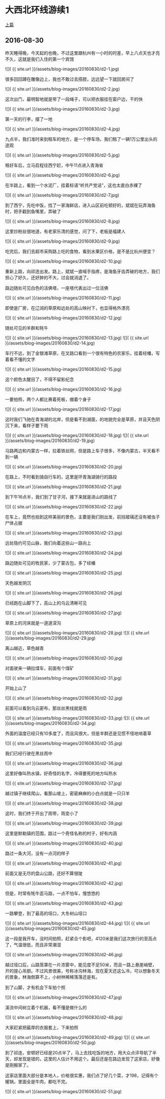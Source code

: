 大西北环线游续1
========================

[上篇](/2016/08/29/大西北1.html)

2016-08-30
------------------------

昨天睡得晚，今天起的也晚，不过这里跟杭州有一小时的时差，早上八点天也才亮不久，这就是我们入住的第一个宾馆

![]( {{ site.url }}/assets/blog-images/20160830/d2-1.jpg)

很多回回蹲在雕像边上，我也不敢过去搭腔，远远望一下就回房间了

![]( {{ site.url }}/assets/blog-images/20160830/d2-2.jpg)

这次出门，最明智地就是带了一段绳子，可以把衣服挂在窗户边，干的快

![]( {{ site.url }}/assets/blog-images/20160830/d2-3.jpg)

第一天的行李，摆了一地

![]( {{ site.url }}/assets/blog-images/20160830/d2-4.jpg)

九点半，我们准时来到租车的地方，是一个停车场，我们租了一辆1万公里出头的途观

![]( {{ site.url }}/assets/blog-images/20160830/d2-5.jpg)

租好车后，立马启程往西宁赶，中午11点进入青海省

![]( {{ site.url }}/assets/blog-images/20160830/d2-6.jpg)

在半路上，看到一个水泥厂，挂着标语“听共产党话”，这也太直白赤裸了

![]( {{ site.url }}/assets/blog-images/20160830/d2-7.jpg)

到了西宁，先吃中饭，找了一家海鲜店，进入山区前吃顿好的，斌斌在玩弄海鱼时，把手戳到鱼嘴里，弄破了

![]( {{ site.url }}/assets/blog-images/20160830/d2-8.jpg)

这里炒粉丝很地道，有老家乐清的感觉，问了下，老板是福建人

![]( {{ site.url }}/assets/blog-images/20160830/d2-9.jpg)

吃完后，我们去超市采购路上吃的食物，看到水果区价格，是不是比杭州便宜？

![]( {{ site.url }}/assets/blog-images/20160830/d2-10.jpg)

重新上路，向祁连出发。路上，斌斌一直喊手指疼，是海鱼牙齿弄破的地方，我们担心了好久，还好肿的不大，过会就消退了。

路边随处可见白色的活佛塔，一座塔代表出过一位活佛

![]( {{ site.url }}/assets/blog-images/20160830/d2-11.jpg)

即使是厂房，在辽阔的草原和远处的高山映衬下，也显得格外漂亮

![]( {{ site.url }}/assets/blog-images/20160830/d2-12.jpg)

随处可见的羊群和牦牛

![]( {{ site.url }}/assets/blog-images/20160830/d2-13.jpg)
![]( {{ site.url }}/assets/blog-images/20160830/d2-14.jpg)

车行不远，到了金银滩草原，在叉路口看到一个很有特色的农家乐，挂着经幡，写着看不懂的文字

![]( {{ site.url }}/assets/blog-images/20160830/d2-15.jpg)

这个颜色太醒目了，不得不留影纪念

![]( {{ site.url }}/assets/blog-images/20160830/d2-16.jpg)

一要拍照，两个人都比赛着死板，绷着个身子

![]( {{ site.url }}/assets/blog-images/20160830/d2-17.jpg)

这时我们飞驰在青海湖的北岸，但是看不到湖面，的地貌完全是草原，并且天色阴沉下来，看样子要下雨

![]( {{ site.url }}/assets/blog-images/20160830/d2-18.jpg)
![]( {{ site.url }}/assets/blog-images/20160830/d2-19.jpg)

马路两边和内蒙古一样，拉着铁丝网，但是路上车子很多，不像内蒙古，半天看不到一辆

![]( {{ site.url }}/assets/blog-images/20160830/d2-20.jpg)

在路上，不时看到骑自行车的，这里是环青海湖骑行的路段

![]( {{ site.url }}/assets/blog-images/20160830/d2-21.jpg)

到下午16点半，我们到了甘子河，接下来就是进山的路线了

![]( {{ site.url }}/assets/blog-images/20160830/d2-22.jpg)

在车上，竟然也拍到这样美丽的景色，主要是我们刚出发，前挡玻璃还没有被虫子尸体占据

![]( {{ site.url }}/assets/blog-images/20160830/d2-23.jpg)

远处隐约可见山脉，我们向着这些山一路向上

![]( {{ site.url }}/assets/blog-images/20160830/d2-24.jpg)

路边随处可见的牧民家，少了蒙古包，多了经幡

![]( {{ site.url }}/assets/blog-images/20160830/d2-25.jpg)

天色越发阴沉

![]( {{ site.url }}/assets/blog-images/20160830/d2-26.jpg)

已经跑在山脚下了，高山上的乌云清晰可见

![]( {{ site.url }}/assets/blog-images/20160830/d2-27.jpg)

草原上的河床就是一道道深沟

![]( {{ site.url }}/assets/blog-images/20160830/d2-28.jpg)
![]( {{ site.url }}/assets/blog-images/20160830/d2-29.jpg)

离山越近，草色越青

![]( {{ site.url }}/assets/blog-images/20160830/d2-30.jpg)

对面驶来一辆拉煤车，前面有个煤矿

![]( {{ site.url }}/assets/blog-images/20160830/d2-31.jpg)

开始上山了

![]( {{ site.url }}/assets/blog-images/20160830/d2-32.jpg)

前面可以看到乌云密布，那丝丝黑线就是雨

![]( {{ site.url }}/assets/blog-images/20160830/d2-33.jpg)
![]( {{ site.url }}/assets/blog-images/20160830/d2-34.jpg)

外面的温度已经只有10多度了，而且风很大，但是羊群还是见惯不怪地啃着草

![]( {{ site.url }}/assets/blog-images/20160830/d2-35.jpg)

我们已经行驶在黑丝雨中

![]( {{ site.url }}/assets/blog-images/20160830/d2-36.jpg)

这里好像叫热水镇，好奇怪的名字，冷得要死的地方叫热水

![]( {{ site.url }}/assets/blog-images/20160830/d2-37.jpg)

越过镇子继续爬山，看那山坡上，密密麻麻的小白点就是一只只羊

![]( {{ site.url }}/assets/blog-images/20160830/d2-38.jpg)

这时，我们终于开出了雨带，雨变小了

![]( {{ site.url }}/assets/blog-images/20160830/d2-39.jpg)

这里是默勒镇的范围，路过一个奇怪名称的村子，好有内涵

![]( {{ site.url }}/assets/blog-images/20160830/d2-40.jpg)

路过一条大河，没有一点河的样子

![]( {{ site.url }}/assets/blog-images/20160830/d2-41.jpg)

前面又是无尽的盘山公路，还好不算很陡

![]( {{ site.url }}/assets/blog-images/20160830/d2-42.jpg)

但是，时常有牦牛逛马路，一点不怕车，慢悠悠的

![]( {{ site.url }}/assets/blog-images/20160830/d2-43.jpg)

一路攀登，到了最高的垭口，大冬树山垭口

![]( {{ site.url }}/assets/blog-images/20160830/d2-44.jpg)
![]( {{ site.url }}/assets/blog-images/20160830/d2-45.jpg)

这一段是我开车，没时间拍照，赶紧合个影吧，4120米是我们这次旅行的至高点了，气温很低，而且非常潮湿

![]( {{ site.url }}/assets/blog-images/20160830/d2-46.jpg)

越过垭口后，山路笼罩在一片浓雾中，能见度不足50米，而且一路上悬崖峭壁，开的提心吊胆。不过风景很美，号称冰沟林海，现在夏天还这么冷，可以想象冬天的景象，林海倒算不上，小树林稀稀落落还是有。

到了山脚，才有机会下车拍个照

![]( {{ site.url }}/assets/blog-images/20160830/d2-47.jpg)

溪流中间树立着个机器，看不懂是做什么的

![]( {{ site.url }}/assets/blog-images/20160830/d2-48.jpg)

大家赶紧把最厚的衣服套上，下来拍照

![]( {{ site.url }}/assets/blog-images/20160830/d2-49.jpg)
![]( {{ site.url }}/assets/blog-images/20160830/d2-50.jpg)

到了祁连，安顿好已经是20点半了，马上去找吃饭的地方，用大众点评导航了半天，却发现是错的，这里的人估计不用这个。最后还是在路边发现了这家店，好像是刚搬家了。

这家店里面大部分是本地人，价格很实惠，我们点了好几个菜，才198，记得有个暖锅，里面全是牛肉，都吃不完。

![]( {{ site.url }}/assets/blog-images/20160830/d2-51.jpg)

